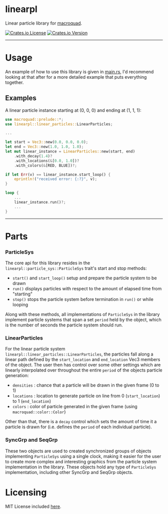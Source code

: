 # linearpl

Linear particle library for [macroquad](https://github.com/not-fl3/macroquad).

<a href="https://github.com/reallygoodprogrammer/linearpl/blob/main/LICENSE.txt"><img alt="Crates.io License" src="https://img.shields.io/crates/l/linearpl"></a>
<a href="https://crates.io/crates/linearpl"><img alt="Crates.io Version" src="https://img.shields.io/crates/v/linearpl"></a>

---

# Usage

An example of how to use this library is given in [main.rs](src/main.rs), I'd recommend
looking at that after for a more detailed example that puts everything together.

## Examples

A linear particle instance starting at (0, 0, 0) and ending at (1, 1, 1):

```rust
use macroquad::prelude::*;
use linearpl::linear_particles::LinearParticles;

...

let start = Vec3::new(0.0, 0.0, 0.0);
let end = Vec3::new(1.0, 1.0, 1.0);
let mut linear_instance = LinearParticles::new(start, end)
    .with_decay(1.4)?
    .with_locations(&[0.0, 1.0])?
    .with_colors(&[RED, BLUE])?;

if let Err(v) == linear_instance.start_loop() {
    eprintln!("received error: {:?}", v);
}

loop {
    ...
    linear_instance.run()?;
    ...
}
```

---

# Parts

### ParticleSys

The core api for this library resides in the `linearpl::particle_sys::ParticleSys`
trait's start and stop methods:

* `start()` and `start_loop()` setup and prepare the particle system to be drawn
* `run()` displays particles with respect to the amount of elapsed time from "starting"
* `stop()` stops the particle system before termination in `run()` or while looping

Along with these methods, all implementations of `ParticleSys` in the library implement
particle systems that span a set `period` held by the object, which is the number of seconds
the particle system should run.

### LinearParticles

For the linear particle system `linearpl::linear_particles::LinearParticles`, the particles 
fall along a linear path defined by the `start_location` and `end_location` Vec3 members of
the object. The user then has control over some other settings which are linearly interpolated
over throughout the entire `period` of the objects particle generation:

* `densities` : chance that a particle will be drawn in the given frame (0 to 1)
* `locations` : location to generate particle on line from 0 (`start_location`) to 1 (`end_location`)
* `colors` : color of particle generated in the given frame (using `macroquad::color::Color`)

Other than that, there is a `decay` control which sets the amount of time it a particle
is drawn for (i.e. defines the `period` of each individual particle).

### SyncGrp and SeqGrp

These two objects are used to created synchronized groups of objects implementing `ParticleSys`
using a single clock, making it easier for the user to create more complex and interesting
graphics from the particle system implementation in the library. These objects hold any
type of `ParticleSys` implementation, including other SyncGrp and SeqGrp objects.


# Licensing

MIT License included [here](LICENSE.txt).
